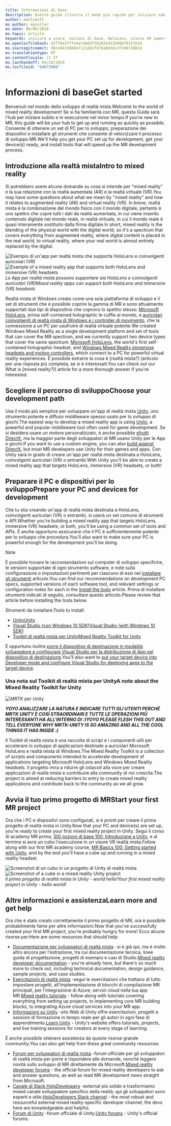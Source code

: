 ```yaml
---
title: Informazioni di base
description: Questa guida illustra il modo più rapido per iniziare subito con lo sviluppo della realtà mista.
author: mattzmsft
ms.author: mazeller
ms.date: 08/06/2018
ms.topic: article
keywords: iniziare a usare, nozioni di base, HoloLens, visore VR immersivi, ar, vr, unity, visual studio, Guida introduttiva, come
ms.openlocfilehash: 4277de37ffe4a7ab03f382626452b96bf9157634
ms.sourcegitcommit: 90ce9415889e7121dd2fd76a893dc3734672881b
ms.translationtype: MT
ms.contentlocale: it-IT
ms.lasthandoff: 04/29/2019
ms.locfileid: "64873966"
---
```

# <a name="get-started"></a><span data-ttu-id="663b9-104">Informazioni di base</span><span class="sxs-lookup"><span data-stu-id="663b9-104">Get started</span></span>

<span data-ttu-id="663b9-105">Benvenuti nel mondo dello sviluppo di realtà mista.</span><span class="sxs-lookup"><span data-stu-id="663b9-105">Welcome to the world of mixed reality development!</span></span> <span data-ttu-id="663b9-106">Se si ha familiarità con MR, questa Guida sarà l'hub per iniziare subito e in esecuzione nel minor tempo.</span><span class="sxs-lookup"><span data-stu-id="663b9-106">If you're new to MR, this guide will be your hub to get up and running as quickly as possible.</span></span> <span data-ttu-id="663b9-107">Consente di ottenere un set di PC per lo sviluppo, preparazione dei dispositivi e installare gli strumenti che consente di velocizzare il processo di sviluppo MR.</span><span class="sxs-lookup"><span data-stu-id="663b9-107">We'll help you get your PC set up for development, get your device(s) ready, and install tools that will speed up the MR development process.</span></span> 

## <a name="intro-to-mixed-reality"></a><span data-ttu-id="663b9-108">Introduzione alla realtà mista</span><span class="sxs-lookup"><span data-stu-id="663b9-108">Intro to mixed reality</span></span>

<span data-ttu-id="663b9-109">Si potrebbero avere alcune domande su cosa si intende per "mixed reality" e la sua relazione con la realtà aumentata (AR) e la realtà virtuale (VR).</span><span class="sxs-lookup"><span data-stu-id="663b9-109">You may have some questions about what we mean by "mixed reality" and how it relates to augmented reality (AR) and virtual reality (VR).</span></span> <span data-ttu-id="663b9-110">In breve, realtà mista è la combinazione del mondo fisico con il mondo digitale, pertanto è uno spettro che copre tutti i dati da realtà aumentata, in cui viene inserito contenuto digitale nel mondo reale, in realtà virtuale, in cui il mondo reale è quasi interamente sostituito dalla firma digitale.</span><span class="sxs-lookup"><span data-stu-id="663b9-110">In short, mixed reality is the blending of the physical world with the digital world, so it's a spectrum that covers everything from augmented reality, where digital content is placed in the real world, to virtual reality, where your real world is almost entirely replaced by the digital.</span></span> 

<span data-ttu-id="663b9-111">![Esempio di un'app per realtà mista che supporta HoloLens e coinvolgenti auricolari (VR)](images/mr-island.png)</span><span class="sxs-lookup"><span data-stu-id="663b9-111">![Example of a mixed reality app that supports both HoloLens and immersive (VR) headsets](images/mr-island.png)</span></span><br>
<span data-ttu-id="663b9-112">*Le App per realtà mista possono supportare sia HoloLens e coinvolgenti auricolari (VR)*</span><span class="sxs-lookup"><span data-stu-id="663b9-112">*Mixed reality apps can support both HoloLens and immersive (VR) headsets*</span></span>

<span data-ttu-id="663b9-113">Realtà mista di Windows creato come una sola piattaforma di sviluppo e il set di strumenti che è possibile coprire la gamma di MR e sono attualmente supportati due tipi di dispositivo che coprono lo spettro stesso: [Microsoft HoloLens](https://www.microsoft.com/hololens), prima self-contained holographic le cuffie al mondo, e [auricolari coinvolgenti di realtà mista di Windows e i controller di movimento](https://www.microsoft.com/windows/windows-mixed-reality), che la connessione a un PC per usufruire di realtà virtuale potente.</span><span class="sxs-lookup"><span data-stu-id="663b9-113">We created Windows Mixed Reality as a single development platform and set of tools that can cover the MR spectrum, and we currently support two device types that cover the same spectrum: [Microsoft HoloLens](https://www.microsoft.com/hololens), the world's first self-contained holographic headset, and [Windows Mixed Reality immersive headsets and motion controllers](https://www.microsoft.com/windows/windows-mixed-reality), which connect to a PC for powerful virtual reality experiences.</span></span> <span data-ttu-id="663b9-114">È possibile estrarre la cosa è [realtà mista?] (articolo per una risposta più completa, se si è interessati.</span><span class="sxs-lookup"><span data-stu-id="663b9-114">You can check out our What is [mixed reality?]( article for a more thorough answer if you're interested.</span></span>

## <a name="choose-your-development-path"></a><span data-ttu-id="663b9-115">Scegliere il percorso di sviluppo</span><span class="sxs-lookup"><span data-stu-id="663b9-115">Choose your development path</span></span>

<span data-ttu-id="663b9-116">Usa il modo più semplice per sviluppare un'app di realtà mista [Unity](https://unity3d.com), uno strumento potente e diffuso middleware spesso usato per lo sviluppo di giochi.</span><span class="sxs-lookup"><span data-stu-id="663b9-116">The easiest way to develop a mixed reality app is using [Unity](https://unity3d.com), a powerful and popular middleware tool often used for game development.</span></span> <span data-ttu-id="663b9-117">Se si desidera usare un motore personalizzato, è anche possibile [sfrutti DirectX](directx-development-overview.md), ma la maggior parte degli sviluppatori di MR usano Unity per le App e giochi.</span><span class="sxs-lookup"><span data-stu-id="663b9-117">If you want to use a custom engine, you can also [build against DirectX](directx-development-overview.md), but most MR developers use Unity for their games and apps.</span></span> <span data-ttu-id="663b9-118">Con Unity sarà in grado di creare un'app per realtà mista destinata a HoloLens, coinvolgenti auricolari (VR) o entrambi.</span><span class="sxs-lookup"><span data-stu-id="663b9-118">With Unity you'll be able to create a mixed reality app that targets HoloLens, immersive (VR) headsets, or both!</span></span>

## <a name="prepare-your-pc-and-devices-for-development"></a><span data-ttu-id="663b9-119">Preparare il PC e dispositivi per lo sviluppo</span><span class="sxs-lookup"><span data-stu-id="663b9-119">Prepare your PC and devices for development</span></span>

<span data-ttu-id="663b9-120">Che tu stia creando un'app di realtà mista destinata a HoloLens, coinvolgenti auricolari (VR) o entrambi, si userà un set comune di strumenti e API.</span><span class="sxs-lookup"><span data-stu-id="663b9-120">Whether you're building a mixed reality app that targets HoloLens, immersive (VR) headsets, or both, you'll be using a common set of tools and APIs.</span></span> <span data-ttu-id="663b9-121">È anche opportuno assicurarsi che il PC è sufficientemente potente per lo sviluppo che procedura.</span><span class="sxs-lookup"><span data-stu-id="663b9-121">You'll also want to make sure your PC is powerful enough for the development you'll be doing.</span></span> 

>[!NOTE]
><span data-ttu-id="663b9-122">È possibile trovare le raccomandazioni sul computer di sviluppo specifiche, le versioni supportate di ogni strumento software, e note sulla configurazione o impostazioni pertinenti per ciascuno di essi nel [installare gli strumenti](install-the-tools.md) articolo.</span><span class="sxs-lookup"><span data-stu-id="663b9-122">You can find our recommendations on development PC specs, supported versions of each software tool, and relevant settings or configuration notes for each in the [Install the tools](install-the-tools.md) article.</span></span> <span data-ttu-id="663b9-123">Prima di installare strumenti indicati di seguito, consultare questo articolo.</span><span class="sxs-lookup"><span data-stu-id="663b9-123">Please review that article before installing the tools below.</span></span>

<span data-ttu-id="663b9-124">Strumenti da installare:</span><span class="sxs-lookup"><span data-stu-id="663b9-124">Tools to install:</span></span>
* [<span data-ttu-id="663b9-125">Unity</span><span class="sxs-lookup"><span data-stu-id="663b9-125">Unity</span></span>](https://store.unity.com/download)
* [<span data-ttu-id="663b9-126">Visual Studio (con Windows 10 SDK)</span><span class="sxs-lookup"><span data-stu-id="663b9-126">Visual Studio (with Windows 10 SDK)</span></span>](https://developer.microsoft.com/windows/downloads)
* [<span data-ttu-id="663b9-127">Toolkit di realtà mista per Unity</span><span class="sxs-lookup"><span data-stu-id="663b9-127">Mixed Reality Toolkit for Unity</span></span>](https://github.com/Microsoft/MixedRealityToolkit-Unity/blob/htk_release/GettingStarted.md)

<span data-ttu-id="663b9-128">È opportuno inoltre [porre il dispositivo di destinazione in modalità sviluppatore e configurare Visual Studio per la distribuzione di App nel dispositivo di destinazione](using-visual-studio.md).</span><span class="sxs-lookup"><span data-stu-id="663b9-128">You'll also want to [put your target device into Developer mode and configure Visual Studio for deploying apps to the target device](using-visual-studio.md).</span></span>

### <a name="a-note-about-the-mixed-reality-toolkit-for-unity"></a><span data-ttu-id="663b9-129">Una nota sul Toolkit di realtà mista per Unity</span><span class="sxs-lookup"><span data-stu-id="663b9-129">A note about the Mixed Reality Toolkit for Unity</span></span>

![MRTK per Unity](images/mrtkandunity.png)<br>

<span data-ttu-id="663b9-131">***YOYO ANALIZZARE LA NATURA E INDICARE TUTTI GLI UTENTI PERCHÉ MRTK UNITY È COSÌ STRAORDINARI E TUTTE LE OPERAZIONI PIÙ INTERESSANTI HA ALL'INTERNO DI :)***</span><span class="sxs-lookup"><span data-stu-id="663b9-131">***YOYO PLEASE FLESH THIS OUT AND TELL EVERYONE WHY MRTK-UNITY IS SO AMAZING AND ALL THE COOL THINGS IT HAS INSIDE :)***</span></span>

<span data-ttu-id="663b9-132">Il Toolkit di realtà mista è una raccolta di script e i componenti utili per accelerare lo sviluppo di applicazioni destinate a auricolari Microsoft HoloLens e realtà mista di Windows.</span><span class="sxs-lookup"><span data-stu-id="663b9-132">The Mixed Reality Toolkit is a collection of scripts and components intended to accelerate development of applications targeting Microsoft HoloLens and Windows Mixed Reality headsets.</span></span> <span data-ttu-id="663b9-133">Il progetto mira a ridurre gli ostacoli alla voce per creare applicazioni di realtà mista e contribuire alla community di noi crescita.</span><span class="sxs-lookup"><span data-stu-id="663b9-133">The project is aimed at reducing barriers to entry to create mixed reality applications and contribute back to the community as we all grow.</span></span>

## <a name="start-your-first-mr-project"></a><span data-ttu-id="663b9-134">Avvia il tuo primo progetto di MR</span><span class="sxs-lookup"><span data-stu-id="663b9-134">Start your first MR project</span></span>

<span data-ttu-id="663b9-135">Ora che i PC e dispositivi sono configurati, si è pronti per creare il primo progetto di realtà mista in Unity.</span><span class="sxs-lookup"><span data-stu-id="663b9-135">Now that your PC and device(s) are set up, you're ready to create your first mixed reality project in Unity.</span></span> <span data-ttu-id="663b9-136">Segui il corso di academy MR prima, [SIG nozioni di base 100: Introduzione a Unity](holograms-100.md), e al termine si avrà un cubo l'esecuzione in un visore VR realtà mista.</span><span class="sxs-lookup"><span data-stu-id="663b9-136">Follow along with our first MR academy course, [MR Basics 100: Getting started with Unity](holograms-100.md), and by the end you'll have a cube up and running in a mixed reality headset.</span></span>

<span data-ttu-id="663b9-137">![Screenshot di un cubo in un progetto di Unity di realtà mista](images/mr-cube.PNG)</span><span class="sxs-lookup"><span data-stu-id="663b9-137">![Screenshot of a cube in a mixed reality Unity project](images/mr-cube.PNG)</span></span><br>
<span data-ttu-id="663b9-138">*Il primo progetto di realtà mista in Unity - world hello!*</span><span class="sxs-lookup"><span data-stu-id="663b9-138">*Your first mixed reality project in Unity - hello world!*</span></span>

## <a name="learn-more-and-get-help"></a><span data-ttu-id="663b9-139">Altre informazioni e assistenza</span><span class="sxs-lookup"><span data-stu-id="663b9-139">Learn more and get help</span></span>

<span data-ttu-id="663b9-140">Ora che è stato creato correttamente il primo progetto di MR, ora è possibile probabilmente fame per altre informazioni.</span><span class="sxs-lookup"><span data-stu-id="663b9-140">Now that you've successfully created your first MR project, you're probably hungry for more!</span></span> <span data-ttu-id="663b9-141">Ecco alcune risorse per:</span><span class="sxs-lookup"><span data-stu-id="663b9-141">Here are some resources that should help:</span></span>
* <span data-ttu-id="663b9-142">[Documentazione per sviluppatori di realtà mista](mixed-reality.md) : si è già qui, ma è molto altro ancora per l'estrazione, tra cui documentazione tecnica, linee guida di progettazione, progetti di esempio e casi di Studio.</span><span class="sxs-lookup"><span data-stu-id="663b9-142">[Mixed reality developer documentation](mixed-reality.md) - you're already here, but there's so much more to check out, including technical documentation, design guidance, sample projects, and case studies.</span></span>
* <span data-ttu-id="663b9-143">[Esercitazioni di realtà mista](tutorials.md) -segui le esercitazioni che trattano di tutto impostare progetti, all'implementazione di blocchi di compilazione MR principali, per l'integrazione di Azure, servizi cloud nella tua app MR.</span><span class="sxs-lookup"><span data-stu-id="663b9-143">[Mixed reality tutorials](tutorials.md) - follow along with tutorials covering everything from setting up projects, to implementing core MR building blocks, to integrating Azure cloud services into your MR app.</span></span>
* <span data-ttu-id="663b9-144">[Informazioni su Unity](https://unity3d.com/learn) -sito Web di Unity offre esercitazioni, progetti e sessioni di formazione in tempo reale per gli autori in ogni fase di apprendimento.</span><span class="sxs-lookup"><span data-stu-id="663b9-144">[Learn Unity](https://unity3d.com/learn) - Unity's website offers tutorials, projects, and live training sessions for creators at every stage of learning.</span></span>

<span data-ttu-id="663b9-145">È anche possibile ottenere assistenza da queste risorse grande community:</span><span class="sxs-lookup"><span data-stu-id="663b9-145">You can also get help from these great community resources:</span></span>
* <span data-ttu-id="663b9-146">[Forum per sviluppatori di realtà mista](https://forums.hololens.com/) -forum ufficiale per gli sviluppatori di realtà mista per porre e rispondere alle domande, nonché leggere novità sullo sviluppo di MR direttamente da Microsoft.</span><span class="sxs-lookup"><span data-stu-id="663b9-146">[Mixed reality developer forums](https://forums.hololens.com/) - the official forum for mixed reality developers to ask and answer questions, as well as read MR development news straight from Microsoft.</span></span>
* <span data-ttu-id="663b9-147">[Canale di Slack HoloDevelopers](https://holodevelopersslack.azurewebsites.net/) -external più solido e trasformiamo mixed canale sviluppatore specifico della realtà; qui gli sviluppatori sono esperti e utile.</span><span class="sxs-lookup"><span data-stu-id="663b9-147">[HoloDevelopers Slack channel](https://holodevelopersslack.azurewebsites.net/) - the most robust and resourceful external mixed reality-specific developer channel; the devs here are knowledgeable and helpful.</span></span>
* <span data-ttu-id="663b9-148">[Forum di Unity](https://forum.unity3d.com/) -forum ufficiale di Unity.</span><span class="sxs-lookup"><span data-stu-id="663b9-148">[Unity forums](https://forum.unity3d.com/) - Unity's official forums.</span></span>
